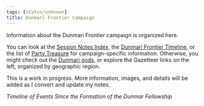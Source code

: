 ```yaml
---
tags: [status/unknown]
title: Dunmari Frontier Campaign
---
```



Information about the Dunmari Frontier campaign is organized here.

You can look at the [Session Notes Index](<./session-notes-index.md>), the [Dunmari Frontier Timeline](<./dunmari-frontier-timeline.md>), or the list of [Party Treasure](<./party-treasure.md>) for campaign-specific information. Otherwise, you might check out the [Dunmari gods](<../../cosmology/religions/five-siblings/five-siblings.md>), or explore the Gazetteer links on the left, organized by geographic region. 

This is a work in progress. More information, images, and details will be added as I convert and update my notes. 

*Timeline of Events Since the Formation of the Dunmar Fellowship*


